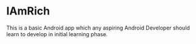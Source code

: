 # IAmRich
This is a basic Android app which any aspiring Android Developer should learn to develop in initial learning phase.
